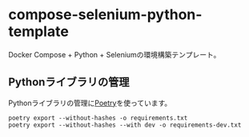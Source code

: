 # compose-selenium-python-template

Docker Compose + Python + Seleniumの環境構築テンプレート。

## Pythonライブラリの管理

Pythonライブラリの管理に[Poetry](https://python-poetry.org/docs/#installation)を使っています。

```shell
poetry export --without-hashes -o requirements.txt
poetry export --without-hashes --with dev -o requirements-dev.txt
```
